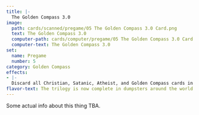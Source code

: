 ```yaml
---
title: |-
  The Golden Compass 3.0
image: 
  path: cards/scanned/pregame/05 The Golden Compass 3.0 Card.png
  text: The Golden Compass 3.0
  computer-path: cards/computer/pregame/05 The Golden Compass 3.0 Card.png
  computer-text: The Golden Compass 3.0
set:
  name: Pregame
  number: 5
category: Golden Compass
effects: 
- |-
  Discard all Christian, Satanic, Atheist, and Golden Compass cards in play or any player's hand.
flavor-text: The trilogy is now complete in dumpsters around the world.
---
```

Some actual info about this thing TBA.
